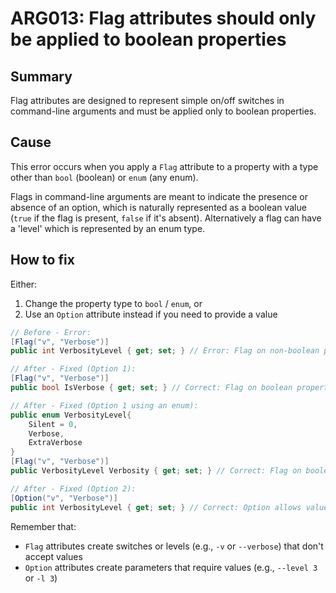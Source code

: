 # ARG013: Flag attributes should only be applied to boolean properties

## Summary
Flag attributes are designed to represent simple on/off switches in command-line arguments and must be applied only to boolean properties.

## Cause
This error occurs when you apply a `Flag` attribute to a property with a type other than `bool` (boolean) or `enum` (any enum).

Flags in command-line arguments are meant to indicate the presence or absence of an option, which is naturally represented as a boolean value (`true` if the flag is present, `false` if it's absent). Alternatively a flag can have a 'level' which is represented by an enum type.

## How to fix
Either:
1. Change the property type to `bool` / `enum`, or
2. Use an `Option` attribute instead if you need to provide a value

```csharp
// Before - Error:
[Flag("v", "Verbose")]
public int VerbosityLevel { get; set; } // Error: Flag on non-boolean property

// After - Fixed (Option 1):
[Flag("v", "Verbose")]
public bool IsVerbose { get; set; } // Correct: Flag on boolean property

// After - Fixed (Option 1 using an enum):
public enum VerbosityLevel{
	Silent = 0,
	Verbose,
	ExtraVerbose
}
[Flag("v", "Verbose")]
public VerbosityLevel Verbosity { get; set; } // Correct: Flag on boolean property

// After - Fixed (Option 2):
[Option("v", "Verbose")]
public int VerbosityLevel { get; set; } // Correct: Option allows values
```

Remember that:
- `Flag` attributes create switches or levels (e.g., `-v` or `--verbose`) that don't accept values
- `Option` attributes create parameters that require values (e.g., `--level 3` or `-l 3`)